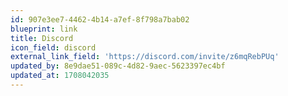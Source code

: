 ```yaml
---
id: 907e3ee7-4462-4b14-a7ef-8f798a7bab02
blueprint: link
title: Discord
icon_field: discord
external_link_field: 'https://discord.com/invite/z6mqRebPUq'
updated_by: 8e9dae51-089c-4d82-9aec-5623397ec4bf
updated_at: 1708042035
---
```

